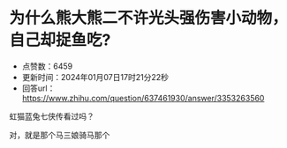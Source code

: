 # 为什么熊大熊二不许光头强伤害小动物，自己却捉鱼吃?
- 点赞数：6459
- 更新时间：2024年01月07日17时21分22秒
- 回答url：https://www.zhihu.com/question/637461930/answer/3353263560
<body>
 <p data-pid="5jx1cFOk">虹猫蓝兔七侠传看过吗？</p>
 <p data-pid="tQDC6WQ6">对，就是那个马三娘骑马那个</p>
</body>